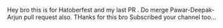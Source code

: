 Hey bro this is for Hatoberfest and my last PR . Do merge Pawar-Deepak-Arjun pull request also.
THanks for this bro 
Subscribed your channel too...
